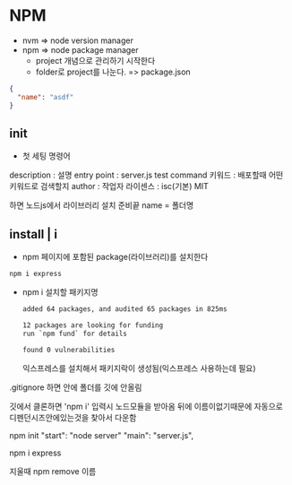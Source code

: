 # NPM

- nvm => node version manager
- npm => node package manager
  - project 개념으로 관리하기 시작한다
  - folder로 project를 나눈다. => package.json

```json
{
  "name": "asdf"
}
```

## init

- 첫 세팅 명령어

description : 설명
entry point : server.js
test command
키워드 : 배포할때 어떤 키워드로 검색할지
author : 작업자
라이센스 : isc(기본) MIT

하면 노드js에서 라이브러리 설치 준비끝
name = 폴더명

## install | i

- npm 페이지에 포함된 package(라이브러리)를 설치한다

```bash
npm i express
```

- npm i 설치할 패키지명

  ```bash
  added 64 packages, and audited 65 packages in 825ms

  12 packages are looking for funding
  run `npm fund` for details

  found 0 vulnerabilities
  ```

  익스프레스를 설치해서 패키지락이 생성됨(익스프레스 사용하는데 필요)

.gitignore 하면 안에 폴더를 깃에 안올림

깃에서 클론하면 'npm i' 입력시 노드모듈을 받아옴
뒤에 이름이없기때문에 자동으로 디펜던시즈안에있는것을 찾아서 다운함

npm init
"start": "node server"
"main": "server.js",

npm i express

지울때 npm remove 이름
